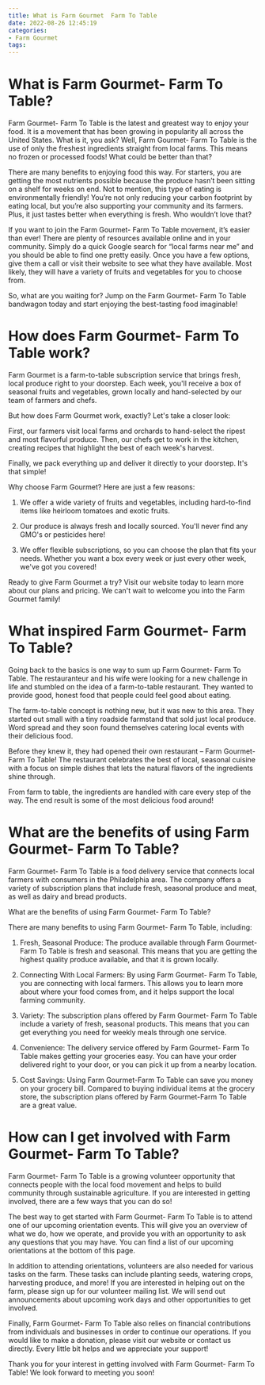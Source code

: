 ```yaml
---
title: What is Farm Gourmet  Farm To Table
date: 2022-08-26 12:45:19
categories:
- Farm Gourmet
tags:
---
```



#  What is Farm Gourmet- Farm To Table?

Farm Gourmet- Farm To Table is the latest and greatest way to enjoy your food. It is a movement that has been growing in popularity all across the United States. What is it, you ask? Well, Farm Gourmet- Farm To Table is the use of only the freshest ingredients straight from local farms. This means no frozen or processed foods! What could be better than that?

There are many benefits to enjoying food this way. For starters, you are getting the most nutrients possible because the produce hasn’t been sitting on a shelf for weeks on end. Not to mention, this type of eating is environmentally friendly! You’re not only reducing your carbon footprint by eating local, but you’re also supporting your community and its farmers. Plus, it just tastes better when everything is fresh. Who wouldn’t love that?

If you want to join the Farm Gourmet- Farm To Table movement, it’s easier than ever! There are plenty of resources available online and in your community. Simply do a quick Google search for “local farms near me” and you should be able to find one pretty easily. Once you have a few options, give them a call or visit their website to see what they have available. Most likely, they will have a variety of fruits and vegetables for you to choose from.

So, what are you waiting for? Jump on the Farm Gourmet- Farm To Table bandwagon today and start enjoying the best-tasting food imaginable!

#  How does Farm Gourmet- Farm To Table work?

Farm Gourmet is a farm-to-table subscription service that brings fresh, local produce right to your doorstep. Each week, you'll receive a box of seasonal fruits and vegetables, grown locally and hand-selected by our team of farmers and chefs.

But how does Farm Gourmet work, exactly? Let's take a closer look:

First, our farmers visit local farms and orchards to hand-select the ripest and most flavorful produce. Then, our chefs get to work in the kitchen, creating recipes that highlight the best of each week's harvest.

Finally, we pack everything up and deliver it directly to your doorstep. It's that simple!

 Why choose Farm Gourmet? Here are just a few reasons:

1. We offer a wide variety of fruits and vegetables, including hard-to-find items like heirloom tomatoes and exotic fruits.

2. Our produce is always fresh and locally sourced. You'll never find any GMO's or pesticides here!

3. We offer flexible subscriptions, so you can choose the plan that fits your needs. Whether you want a box every week or just every other week, we've got you covered!

Ready to give Farm Gourmet a try? Visit our website today to learn more about our plans and pricing. We can't wait to welcome you into the Farm Gourmet family!

#  What inspired Farm Gourmet- Farm To Table?

Going back to the basics is one way to sum up Farm Gourmet- Farm To Table. The restauranteur and his wife were looking for a new challenge in life and stumbled on the idea of a farm-to-table restaurant. They wanted to provide good, honest food that people could feel good about eating.

The farm-to-table concept is nothing new, but it was new to this area. They started out small with a tiny roadside farmstand that sold just local produce. Word spread and they soon found themselves catering local events with their delicious food.

 Before they knew it, they had opened their own restaurant – Farm Gourmet- Farm To Table! The restaurant celebrates the best of local, seasonal cuisine with a focus on simple dishes that lets the natural flavors of the ingredients shine through.

From farm to table, the ingredients are handled with care every step of the way. The end result is some of the most delicious food around!

#  What are the benefits of using Farm Gourmet- Farm To Table?

Farm Gourmet- Farm To Table is a food delivery service that connects local farmers with consumers in the Philadelphia area. The company offers a variety of subscription plans that include fresh, seasonal produce and meat, as well as dairy and bread products.

What are the benefits of using Farm Gourmet- Farm To Table?

There are many benefits to using Farm Gourmet- Farm To Table, including:

1. Fresh, Seasonal Produce: The produce available through Farm Gourmet- Farm To Table is fresh and seasonal. This means that you are getting the highest quality produce available, and that it is grown locally.

2. Connecting With Local Farmers: By using Farm Gourmet- Farm To Table, you are connecting with local farmers. This allows you to learn more about where your food comes from, and it helps support the local farming community.

3. Variety: The subscription plans offered by Farm Gourmet- Farm To Table include a variety of fresh, seasonal products. This means that you can get everything you need for weekly meals through one service.

4. Convenience: The delivery service offered by Farm Gourmet- Farm To Table makes getting your groceries easy. You can have your order delivered right to your door, or you can pick it up from a nearby location.

5. Cost Savings: Using Farm Gourmet-Farm To Table can save you money on your grocery bill. Compared to buying individual items at the grocery store, the subscription plans offered by Farm Gourmet-Farm To Table are a great value.

#  How can I get involved with Farm Gourmet- Farm To Table?

Farm Gourmet- Farm To Table is a growing volunteer opportunity that connects people with the local food movement and helps to build community through sustainable agriculture. If you are interested in getting involved, there are a few ways that you can do so!

The best way to get started with Farm Gourmet- Farm To Table is to attend one of our upcoming orientation events. This will give you an overview of what we do, how we operate, and provide you with an opportunity to ask any questions that you may have. You can find a list of our upcoming orientations at the bottom of this page.

In addition to attending orientations, volunteers are also needed for various tasks on the farm. These tasks can include planting seeds, watering crops, harvesting produce, and more! If you are interested in helping out on the farm, please sign up for our volunteer mailing list. We will send out announcements about upcoming work days and other opportunities to get involved.

Finally, Farm Gourmet- Farm To Table also relies on financial contributions from individuals and businesses in order to continue our operations. If you would like to make a donation, please visit our website or contact us directly. Every little bit helps and we appreciate your support!

Thank you for your interest in getting involved with Farm Gourmet- Farm To Table! We look forward to meeting you soon!